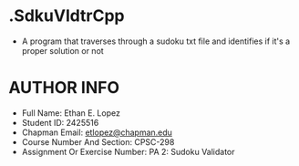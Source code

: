 # .SdkuVldtrCpp

- A program that traverses through a sudoku txt file and identifies if it's a proper solution or not

# AUTHOR INFO

- Full Name: Ethan E. Lopez
- Student ID: 2425516
- Chapman Email: etlopez@chapman.edu
- Course Number And Section: CPSC-298
- Assignment Or Exercise Number: PA 2: Sudoku Validator
